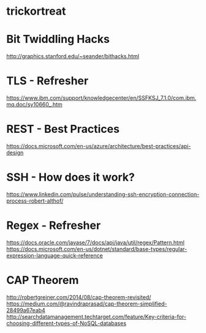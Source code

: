 # trickortreat


# Bit Twiddling Hacks 
http://graphics.stanford.edu/~seander/bithacks.html

# TLS - Refresher 
https://www.ibm.com/support/knowledgecenter/en/SSFKSJ_7.1.0/com.ibm.mq.doc/sy10660_.htm

# REST - Best Practices
https://docs.microsoft.com/en-us/azure/architecture/best-practices/api-design

# SSH - How does it work?
https://www.linkedin.com/pulse/understanding-ssh-encryption-connection-process-robert-althof/

# Regex - Refresher
https://docs.oracle.com/javase/7/docs/api/java/util/regex/Pattern.html <br>
https://docs.microsoft.com/en-us/dotnet/standard/base-types/regular-expression-language-quick-reference

# CAP Theorem
http://robertgreiner.com/2014/08/cap-theorem-revisited/  <br>
https://medium.com/@ravindraprasad/cap-theorem-simplified-28499a67eab4 <br>
http://searchdatamanagement.techtarget.com/feature/Key-criteria-for-choosing-different-types-of-NoSQL-databases <br>
